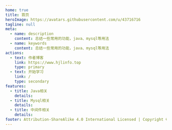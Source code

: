 ```yaml
---
home: true
title: 首页
heroImage: https://avatars.githubusercontent.com/u/43716716
tagline: null
meta:
  - name: description
    content: 总结一些常用的功能，java、mysql等用法
  - name: keywords
    content: 总结一些常用的功能，java、mysql等用法
actions:
  - text: 作者博客
    link: https://www.hjlinfo.top
    type: primary
  - text: 开始学习
    link: /
    type: secondary
features:
  - title: Java相关
    details:
  - title: Mysql相关
    details:
  - title: 中间件相关
    details:
footer: Attribution-ShareAlike 4.0 International Licensed | Copyright © 2023-present sting 
---
```

